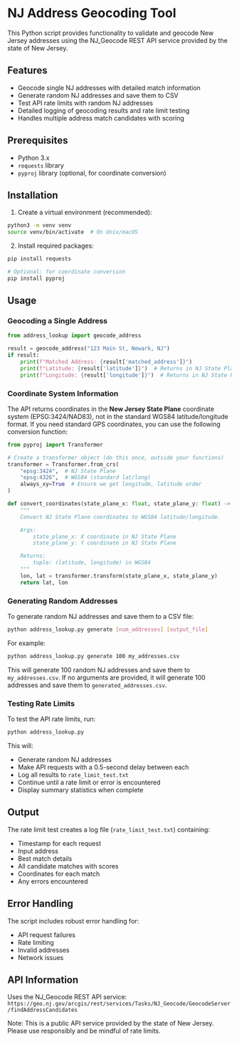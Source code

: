 # NJ Address Geocoding Tool

This Python script provides functionality to validate and geocode New Jersey addresses using the NJ_Geocode REST API service provided by the state of New Jersey.

## Features

- Geocode single NJ addresses with detailed match information
- Generate random NJ addresses and save them to CSV
- Test API rate limits with random NJ addresses
- Detailed logging of geocoding results and rate limit testing
- Handles multiple address match candidates with scoring

## Prerequisites

- Python 3.x
- `requests` library
- `pyproj` library (optional, for coordinate conversion)

## Installation

1. Create a virtual environment (recommended):

```bash
python3 -m venv venv
source venv/bin/activate  # On Unix/macOS
```

2. Install required packages:

```bash
pip install requests

# Optional: for coordinate conversion
pip install pyproj
```

## Usage

### Geocoding a Single Address

```python
from address_lookup import geocode_address

result = geocode_address("123 Main St, Newark, NJ")
if result:
    print(f"Matched Address: {result['matched_address']}")
    print(f"Latitude: {result['latitude']}")  # Returns in NJ State Plane coordinates
    print(f"Longitude: {result['longitude']}")  # Returns in NJ State Plane coordinates
```

### Coordinate System Information

The API returns coordinates in the **New Jersey State Plane** coordinate system (EPSG:3424/NAD83), not in the standard WGS84 latitude/longitude format. If you need standard GPS coordinates, you can use the following conversion function:

```python
from pyproj import Transformer

# Create a transformer object (do this once, outside your functions)
transformer = Transformer.from_crs(
    "epsg:3424",  # NJ State Plane
    "epsg:4326",  # WGS84 (standard lat/long)
    always_xy=True  # Ensure we get longitude, latitude order
)

def convert_coordinates(state_plane_x: float, state_plane_y: float) -> tuple[float, float]:
    """
    Convert NJ State Plane coordinates to WGS84 latitude/longitude.

    Args:
        state_plane_x: X coordinate in NJ State Plane
        state_plane_y: Y coordinate in NJ State Plane

    Returns:
        tuple: (latitude, longitude) in WGS84
    """
    lon, lat = transformer.transform(state_plane_x, state_plane_y)
    return lat, lon
```

### Generating Random Addresses

To generate random NJ addresses and save them to a CSV file:

```bash
python address_lookup.py generate [num_addresses] [output_file]
```

For example:

```bash
python address_lookup.py generate 100 my_addresses.csv
```

This will generate 100 random NJ addresses and save them to `my_addresses.csv`. If no arguments are provided, it will generate 100 addresses and save them to `generated_addresses.csv`.

### Testing Rate Limits

To test the API rate limits, run:

```bash
python address_lookup.py
```

This will:

- Generate random NJ addresses
- Make API requests with a 0.5-second delay between each
- Log all results to `rate_limit_test.txt`
- Continue until a rate limit or error is encountered
- Display summary statistics when complete

## Output

The rate limit test creates a log file (`rate_limit_test.txt`) containing:

- Timestamp for each request
- Input address
- Best match details
- All candidate matches with scores
- Coordinates for each match
- Any errors encountered

## Error Handling

The script includes robust error handling for:

- API request failures
- Rate limiting
- Invalid addresses
- Network issues

## API Information

Uses the NJ_Geocode REST API service:
`https://geo.nj.gov/arcgis/rest/services/Tasks/NJ_Geocode/GeocodeServer/findAddressCandidates`

Note: This is a public API service provided by the state of New Jersey. Please use responsibly and be mindful of rate limits.
